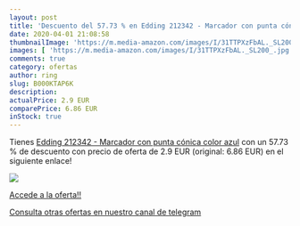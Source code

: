 ```yaml
---
layout: post
title: 'Descuento del 57.73 % en Edding 212342 - Marcador con punta cónic'
date: 2020-04-01 21:08:58
thumbnailImage: 'https://m.media-amazon.com/images/I/31TTPXzFbAL._SL200_.jpg'
images: [ 'https://m.media-amazon.com/images/I/31TTPXzFbAL._SL200_.jpg' ]
comments: true
category: ofertas
author: ring
slug: B000KTAP6K
description:
actualPrice: 2.9 EUR
comparePrice: 6.86 EUR
inStock: true
---
```


Tienes [Edding 212342 - Marcador con punta cónica  color azul](https://www.amazon.com/dp/B000KTAP6K/?tag=redken08-20) con un 57.73 % de descuento con precio de oferta de 2.9 EUR (original: 6.86 EUR) en el siguiente enlace!

[![](https://m.media-amazon.com/images/I/31TTPXzFbAL._SL200_.jpg)](https://www.amazon.com/dp/B000KTAP6K/?tag=redken08-20)

[Accede a la oferta!!](https://www.amazon.com/dp/B000KTAP6K/?tag=redken08-20)

[Consulta otras ofertas en nuestro canal de telegram](https://t.me/s/ofertas25)
